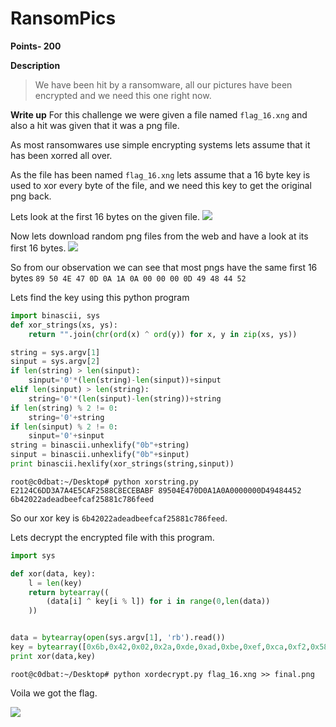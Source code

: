 # RansomPics 
**Points- 200**

**Description**
> We have been hit by a ransomware, all our pictures have been encrypted and we need this one right now.

**Write up**
For this challenge we were given a file named `flag_16.xng` and also a hit was given that it was a png file. 

As most ransomwares use simple encrypting systems lets assume that it has been xorred all over.

As the file has been named `flag_16.xng` lets assume that a 16 byte key is used to xor every byte of the file, and we need this key to get the original png back.

Lets look at the first 16 bytes on the given file.
![](https://i.imgur.com/3qL5JJY.png)

Now lets download random png files from the web and have a look at its first 16 bytes.
![](https://i.imgur.com/shC1cqH.png)

So from our observation we can see that most pngs have the same first 16 bytes `89 50 4E 47 0D 0A 1A 0A 00 00 00 0D 49 48 44 52`


Lets find the key using this python program

```python
import binascii, sys
def xor_strings(xs, ys):
	return "".join(chr(ord(x) ^ ord(y)) for x, y in zip(xs, ys))

string = sys.argv[1]
sinput = sys.argv[2]
if len(string) > len(sinput):
	sinput='0'*(len(string)-len(sinput))+sinput
elif len(sinput) > len(string):
	string='0'*(len(sinput)-len(string))+string
if len(string) % 2 != 0:
	string='0'+string
if len(sinput) % 2 != 0:
	sinput='0'+sinput
string = binascii.unhexlify("0b"+string)
sinput = binascii.unhexlify("0b"+sinput)
print binascii.hexlify(xor_strings(string,sinput))
```

```
root@c0dbat:~/Desktop# python xorstring.py E2124C6DD3A7A4E5CAF2588C8ECEBABF 89504E470D0A1A0A0000000D49484452
6b42022adeadbeefcaf25881c786feed
```
So our xor key is `6b42022adeadbeefcaf25881c786feed`.

Lets decrypt the encrypted file with this program.

```python
import sys

def xor(data, key):
	l = len(key)
	return bytearray((
		(data[i] ^ key[i % l]) for i in range(0,len(data))
	))


data = bytearray(open(sys.argv[1], 'rb').read())
key = bytearray([0x6b,0x42,0x02,0x2a,0xde,0xad,0xbe,0xef,0xca,0xf2,0x58,0x81,0xc7,0x86,0xfe,0xed])
print xor(data,key)
```

`root@c0dbat:~/Desktop# python xordecrypt.py flag_16.xng >> final.png`

Voila we got the flag.

![](https://i.imgur.com/DxkHvtZ.png)
